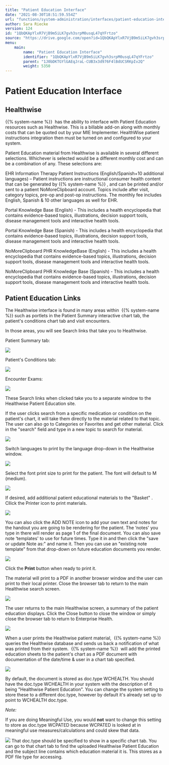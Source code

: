 ```yaml
---
title: "Patient Education Interface"
date: "2021-08-30T18:51:59.554Z"
url: "functions/system-administration/interfaces/patient-education-interface.html"
author: Sara Riecke
version: 124
id: "1QbQKApYlxR7VjB9m5iLK7gvh3srpM0usqL47qYFrtzo"
source: "https://drive.google.com/open?id=1QbQKApYlxR7VjB9m5iLK7gvh3srpM0usqL47qYFrtzo"
menu:
    main:
        name: "Patient Education Interface"
        identifier: "1QbQKApYlxR7VjB9m5iLK7gvh3srpM0usqL47qYFrtzo"
        parent: "1J0bDKTGYlGAEqJraL-CUB3x3d976F4lBdUCSRKpIv2Q"
        weight: 5350
---
```

# Patient Education Interface

## Healthwise

{{% system-name %}}  has the ability to interface with Patient Education resources such as Healthwise. This is a billable add-on along with monthly costs that can be quoted out by your MIE Implementer. HealthWise patient instructions integration then must be turned on and configured to your system.



Patient Education material from Healthwise is available in several different selections. Whichever is selected would be a different monthly cost and can be a combination of any. These selections are:



EHR Information Therapy Patient Instructions (English/Spanish+10 additional languages) – Patient instructions are instructional consumer health content that can be generated by {{% system-name %}} , and can be printed and/or sent to a patient NoMoreClipboard account. Topics include after visit, category topics, pre-op and post-op instructions. The monthly fee includes English, Spanish & 10 other languages as well for EHR.



Portal Knowledge Base (English) - This includes a health encyclopedia that contains evidence-based topics, illustrations, decision support tools, disease management tools and interactive health tools.



Portal Knowledge Base (Spanish) - This includes a health encyclopedia that contains evidence-based topics, illustrations, decision support tools, disease management tools and interactive health tools.



NoMoreClipboard PHR KnowledgeBase (English) - This includes a health encyclopedia that contains evidence-based topics, illustrations, decision support tools, disease management tools and interactive health tools.



NoMoreClipboard PHR Knowledge Base (Spanish) - This includes a health encyclopedia that contains evidence-based topics, illustrations, decision support tools, disease management tools and interactive health tools.

## Patient Education Links

The Healthwise interface is found in many areas within  {{% system-name %}} such as portlets in the Patient Summary interactive chart tab, the patient's conditions chart tab and visit encounters.



In those areas, you will see Search links that take you to Healthwise.



Patient Summary tab:

![](patient-education-interface.images/image5.png)



Patient's Conditions tab:

![](patient-education-interface.images/image9.png)



Encounter Exams:

![](patient-education-interface.images/image2.png)



These Search links when clicked take you to a separate window to the Healthwise Patient Education site.



If the user clicks search from a specific medication or condition on the patient's chart, it will take them directly to the material related to that topic. The user can also go to Categories or Favorites and get other material. Click in the "search" field and type in a new topic to search for material.



![](patient-education-interface.images/image8.png)



Switch languages to print by the language drop-down in the Healthwise window.



![](patient-education-interface.images/image4.png)



Select the font print size to print for the patient. The font will default to M (medium).

![](patient-education-interface.images/image6.png)



If desired, add additional patient educational materials to the "Basket" . Cllick the Printer icon to print materials.



![](patient-education-interface.images/image12.png)





You can also click the ADD NOTE icon to add your own text and notes for the handout you are going to be rendering for the patient. The ‘notes' you type in there will render as page 1 of the final document. You can also save note ‘templates' to use for future times. Type it in and then click the "save or update Note as:" and name it. Then you can use an "existing note template" from that drop-down on future education documents you render.



![](patient-education-interface.images/image3.png)



Click the **Print** button when ready to print it.



The material will print to a PDF in another browser window and the user can print to their local printer. Close the browser tab to return to the main Healthwise search screen.

![](patient-education-interface.images/image10.png)



The user returns to the main Healthwise screen, a summary of the patient education displays. Click the Close button to close the window or simply close the browser tab to return to Enterprise Health.

![](patient-education-interface.images/image7.png)



When a user prints the Healthwise patient material,  {{% system-name %}} queries the Healthwise database and sends us back a notification of what was printed from their system.  {{% system-name %}}  will add the printed education sheets to the patient's chart as a PDF document with documentation of the date/time & user in a chart tab specified.



![](patient-education-interface.images/image11.png)





By default, the document is stored as doc.type WCHEALTH. You should have the doc.type WCHEALTH in your system with the description of it being "Healthwise Patient Education". You can change the system setting to store these to a different doc.type, however by default it's already set up to point to WCHEALTH doc.type.



*Note:*

If you are doing Meaningful Use, you would **not** want to change this setting to store as doc.type WCPATED because WCPATED is looked at in meaningful use measures/calculations and could skew that data.

![](patient-education-interface.images/image1.png)
That doc.type should be specified to show in a specific chart tab. You can go to that chart tab to find the uploaded Healthwise Patient Education and the subject line contains which education material it is. This stores as a PDF file type for accessing.





